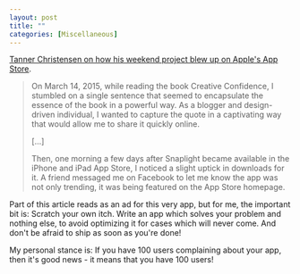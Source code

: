```yaml
---
layout: post
title: ""
categories: [Miscellaneous]
---
```

[Tanner Christensen on how his weekend project blew up on Apple's App Store](https://tannerchristensen.com/blog/2018/12/30/oh-shit-my-weekend-project-turned-into-an-app-store-best-new-app).
>On March 14, 2015, while reading the book Creative Confidence, I stumbled on a single sentence that seemed to encapsulate the essence of the book in a powerful way.
>As a blogger and design-driven individual, I wanted to capture the quote in a captivating way that would allow me to share it quickly online.
>
>[...]
>
>Then, one morning a few days after Snaplight became available in the iPhone and iPad App Store, I noticed a slight uptick in downloads for it. A friend messaged me on Facebook to let me know the app was not only trending, it was being featured on the App Store homepage.

Part of this article reads as an ad for this very app, but for me, the important bit is: Scratch your own itch. Write an app which solves your problem and nothing else, to avoid optimizing it for cases which will never come. And don't be afraid to ship as soon as you're done!

My personal stance is: If you have 100 users complaining about your app, then it's good news - it means that you have 100 users!

